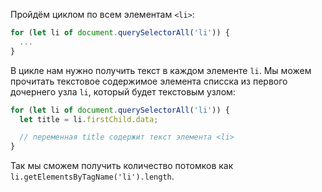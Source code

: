 Пройдём циклом по всем элементам `<li>`:

```js
for (let li of document.querySelectorAll('li')) {
  ...
}
```

В цикле нам нужно получить текст в каждом элементе `li`. Мы можем прочитать текстовое содержимое элемента списска из первого дочернего узла `li`, который будет текстовым узлом:

```js
for (let li of document.querySelectorAll('li')) {
  let title = li.firstChild.data;

  // переменная title содержит текст элемента <li> 
}
```

Так мы сможем получить количество потомков как `li.getElementsByTagName('li').length`.
